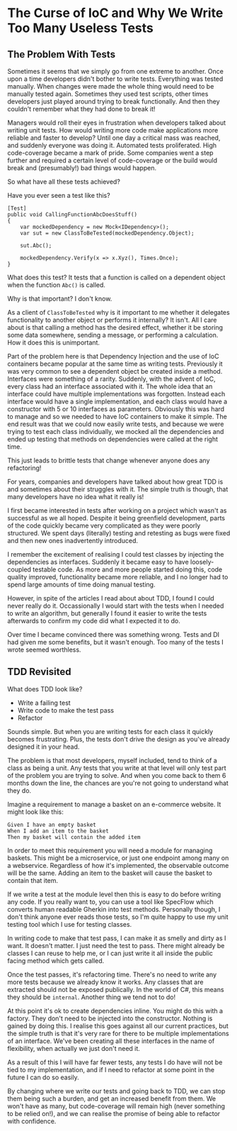 # The Curse of IoC and Why We Write Too Many Useless Tests

## The Problem With Tests

Sometimes it seems that we simply go from one extreme to another. Once upon a time developers didn't bother to write tests. Everything was tested manually. When changes were made the whole thing would need to be manually tested again. Sometimes they used test scripts, other times developers just played around trying to break functionally. And then they couldn't remember what they had done to break it!

Managers would roll their eyes in frustration when developers talked about writing unit tests. How would writing more code make applications more reliable and faster to develop? Until one day a critical mass was reached, and suddenly everyone was doing it. Automated tests proliferated. High code-coverage became a mark of pride. Some companies went a step further and required a certain level of code-coverage or the build would break and (presumably!) bad things would happen.

So what have all these tests achieved?

Have you ever seen a test like this?

```
[Test]
public void CallingFunctionAbcDoesStuff()
{
    var mockedDependency = new Mock<IDependency>();
    var sut = new ClassToBeTested(mockedDependency.Object);

    sut.Abc();

    mockedDependency.Verify(x => x.Xyz(), Times.Once);
}
```

What does this test? It tests that a function is called on a dependent object when the function `Abc()` is called. 

Why is that important? I don't know.

As a client of `ClassToBeTested` why is it important to me whether it delegates functionality to another object or performs it internally? It isn't. All I care about is that calling a method has the desired effect, whether it be storing some data somewhere, sending a message, or performing a calculation. How it does this is unimportant.

Part of the problem here is that Dependency Injection and the use of IoC containers became popular at the same time as writing tests. Previously it was very common to see a dependent object be created inside a method. Interfaces were something of a rarity. Suddenly, with the advent of IoC, every class had an interface associated with it. The whole idea that an interface could have multiple implementations was forgotten. Instead each interface would have a single implementation, and each class would have a constructor with 5 or 10 interfaces as parameters. Obviously this was hard to manage and so we needed to have IoC containers to make it simple. The end result was that we could now easily write tests, and because we were trying to test each class individually, we mocked all the dependencies and ended up testing that methods on dependencies were called at the right time.

This just leads to brittle tests that change whenever anyone does any refactoring!

For years, companies and developers have talked about how great TDD is and sometimes about their struggles with it. The simple truth is though, that many developers have no idea what it really is! 

I first became interested in tests after working on a project which wasn't as successful as we all hoped. Despite it being greenfield development, parts of the code quickly became very complicated as they were poorly structured. We spent days (literally) testing and retesting as bugs were fixed and then new ones inadvertently introduced.

I remember the excitement of realising I could test classes by injecting the dependencies as interfaces. Suddenly it became easy to have loosely-coupled testable code. As more and more people started doing this, code quality improved, functionality became more reliable, and I no longer had to spend large amounts of time doing manual testing.

However, in spite of the articles I read about about TDD, I found I could never really do it. Occassionally I would start with the tests when I needed to write an algorithm, but generally I found it easier to write the tests afterwards to confirm my code did what I expected it to do.

Over time I became convinced there was something wrong. Tests and DI had given me some benefits, but it wasn't enough. Too many of the tests I wrote seemed worthless.

## TDD Revisited

What does TDD look like?

- Write a failing test
- Write code to make the test pass
- Refactor

Sounds simple. But when you are writing tests for each class it quickly becomes frustrating. Plus, the tests don't drive the design as you've already designed it in your head.

The problem is that most developers, myself included, tend to think of a class as being a unit. Any tests that you write at that level will only test part of the problem you are trying to solve. And when you come back to them 6 months down the line, the chances are you're not going to understand what they do.

Imagine a requirement to manage a basket on an e-commerce website. It might look like this:

```
Given I have an empty basket
When I add an item to the basket
Then my basket will contain the added item
```

In order to meet this requirement you will need a module for managing baskets. This might be a microservice, or just one endpoint among many on a webservice. Regardless of how it's implemented, the observable outcome will be the same. Adding an item to the basket will cause the basket to contain that item.

If we write a test at the module level then this is easy to do before writing any code. If you really want to, you can use a tool like SpecFlow which converts human readable Gherkin into test methods. Personally though, I don't think anyone ever reads those tests, so I'm quite happy to use my unit testing tool which I use for testing classes.

In writing code to make that test pass, I can make it as smelly and dirty as I want. It doesn't matter. I just need the test to pass. There might already be classes I can reuse to help me, or I can just write it all inside the public facing method which gets called.

Once the test passes, it's refactoring time. There's no need to write any more tests because we already know it works. Any classes that are extracted should not be exposed publically. In the world of C#, this means they should be `internal`. Another thing we tend not to do!

At this point it's ok to create dependencies inline. You might do this with a factory. They don't need to be injected into the constructor. Nothing is gained by doing this. I realise this goes against all our current practices, but the simple truth is that it's very rare for there to be multiple implementations of an interface. We've been creating all these interfaces in the name of flexibility, when actually we just don't need it.

As a result of this I will have far fewer tests, any tests I do have will not be tied to my implementation, and if I need to refactor at some point in the future I can do so easily.

By changing where we write our tests and going back to TDD, we can stop them being such a burden, and get an increased benefit from them. We won't have as many, but code-coverage will remain high (never something to be relied on!), and we can realise the promise of being able to refactor with confidence.